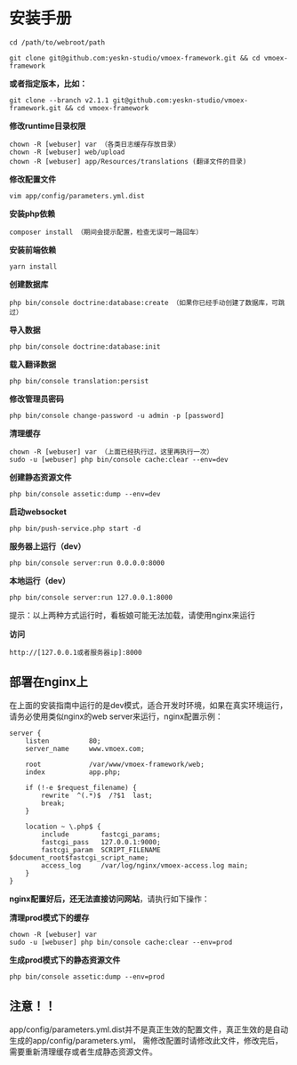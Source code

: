 # 安装手册

    cd /path/to/webroot/path

    git clone git@github.com:yeskn-studio/vmoex-framework.git && cd vmoex-framework

**或者指定版本，比如：**

    git clone --branch v2.1.1 git@github.com:yeskn-studio/vmoex-framework.git && cd vmoex-framework

**修改runtime目录权限**

    chown -R [webuser] var （各类日志缓存存放目录）
    chown -R [webuser] web/upload
    chown -R [webuser] app/Resources/translations (翻译文件的目录)

**修改配置文件**

    vim app/config/parameters.yml.dist

**安装php依赖**

    composer install （期间会提示配置，检查无误可一路回车）

**安装前端依赖**

    yarn install
    
**创建数据库**

    php bin/console doctrine:database:create （如果你已经手动创建了数据库，可跳过）

**导入数据**

    php bin/console doctrine:database:init
    
**载入翻译数据**

    php bin/console translation:persist

**修改管理员密码**

    php bin/console change-password -u admin -p [password]
    
**清理缓存**

    chown -R [webuser] var （上面已经执行过，这里再执行一次）
    sudo -u [webuser] php bin/console cache:clear --env=dev
    
**创建静态资源文件**

    php bin/console assetic:dump --env=dev
    
**启动websocket**

    php bin/push-service.php start -d

**服务器上运行（dev）**

    php bin/console server:run 0.0.0.0:8000

**本地运行（dev）**

    php bin/console server:run 127.0.0.1:8000

提示：以上两种方式运行时，看板娘可能无法加载，请使用nginx来运行

**访问**

    http://[127.0.0.1或者服务器ip]:8000

## 部署在nginx上

在上面的安装指南中运行的是dev模式，适合开发时环境，如果在真实环境运行，请务必使用类似nginx的web server来运行，nginx配置示例：

```nginx
server {
    listen          80;
    server_name     www.vmoex.com;

    root            /var/www/vmoex-framework/web;
    index           app.php;

    if (!-e $request_filename) {
        rewrite  ^(.*)$  /?$1  last;
        break;
    }
    
    location ~ \.php$ {
        include        fastcgi_params;
        fastcgi_pass   127.0.0.1:9000;
        fastcgi_param  SCRIPT_FILENAME  $document_root$fastcgi_script_name;
        access_log     /var/log/nginx/vmoex-access.log main;
    }
}
```

**nginx配置好后，还无法直接访问网站**，请执行如下操作：

**清理prod模式下的缓存**

    chown -R [webuser] var
    sudo -u [webuser] php bin/console cache:clear --env=prod
    
**生成prod模式下的静态资源文件**

    php bin/console assetic:dump --env=prod

## 注意！！

app/config/parameters.yml.dist并不是真正生效的配置文件，真正生效的是自动生成的app/config/parameters.yml，
需修改配置时请修改此文件，修改完后，需要重新清理缓存或者生成静态资源文件。
